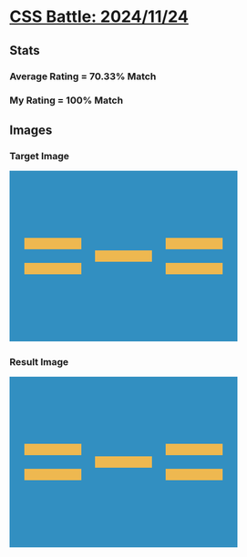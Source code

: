 # [CSS Battle: 2024/11/24](https://cssbattle.dev/play/EjcLXrFb5D13grsZK36u)

## Stats

### Average Rating = 70.33% Match

### My Rating = 100% Match

## Images

### Target Image

![](./images/target.png)

### Result Image

![](./images/result.png)
